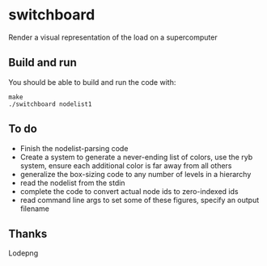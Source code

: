 # switchboard
Render a visual representation of the load on a supercomputer

## Build and run
You should be able to build and run the code with:

	make
	./switchboard nodelist1

## To do
* Finish the nodelist-parsing code
* Create a system to generate a never-ending list of colors, use the ryb system, ensure each additional color is far away from all others
* generalize the box-sizing code to any number of levels in a hierarchy
* read the nodelist from the stdin
* complete the code to convert actual node ids to zero-indexed ids
* read command line args to set some of these figures, specify an output filename

## Thanks
Lodepng
